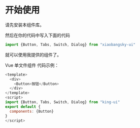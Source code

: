 # 开始使用
请先安装本组件库。

然后在你的代码中写入下面的代码
```javascript
import {Button, Tabs, Switch, Dialog} from "xiaobangsky-ui"
```
就可以使用我提供的组件了。

Vue 单文件组件
代码示例：
```javascript
<template>
  <div>
    <Button>按钮</Button>
  </div>
</template>
<script>
import {Button, Tabs, Switch, Dialog} from "king-ui"
export default {
  components: {Button}
}
</script>
```